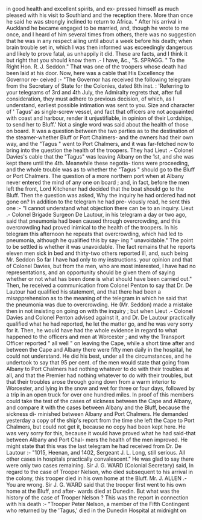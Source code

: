 in good health and excellent spirits, and ex- pressed himself as much pleased with his visit to Southland and the reception there. More than once he said he was strongly inclined to return to Africa. " After his arrival in Auckland he became engaged to be married, and, though he wrote to me once, and I heard of him several times from others, there was no suggestion that he was in any respect ailing until about a week before his death; when brain trouble set in, which I was then informed was exceedingly dangerous and likely to prove fatal, as unhappily it did. These are facts, and I think it but right that you should know them .- I have, &c., "S. SPRAGG. " To the Right Hon. R. J. Seddon." That was one of the troopers whose death had been laid at his door. Now, here was a cable that His Excellency the Governor re- ceived :- "The Governor has received the following telegram from the Secretary of State for the Colonies, dated 8th inst. : 'Referring to your telegrams of 3rd and 4th July, the Admiralty regrets that, after full consideration, they must adhere to previous decision, of which, as I understand, earliest possible intimation was sent to you. Size and character of ' Tagus' as single-screw vessel, and fact that officers are not acquainted with coast and harbour, render it unjustifiable, in opinion of their Lordships, to send her to Bluff.' Not a single word was said about the health of those on board. It was a question between the two parties as to the destination of the steamer-whether Bluff or Port Chalmers- and the owners had their own way, and the "Tagus " went to Port Chalmers, and it was far-fetched now to bring into the question the health of the troopers. They had Lieut .- Colonel Davies's cable that the "Tagus" was leaving Albany on the 1st, and she was kept there until the 4th. Meanwhile these negotia- tions were proceeding, and the whole trouble was as to whether the "Tagus " should go to the Bluff or Port Chalmers. The question of a more northern port when at Albany never entered the mind of any one on board ; and, in fact, before the men left the front, Lord Kitchener had decided that the boat should go to the Bluff. Then the question was asked, Why the inquiry he had ordered had not gone on? In addition to the telegram he had pre- viously read, he sent this one :- "I cannot understand what objection there can be to an inquiry. Lieut .- Colonel Brigade Surgeon De Lautour, in his telegram a day or two ago, said that pneumonia had been caused through overcrowding, and this overcrowding had proved inimical to the health of the troopers. In his telegram this afternoon he repeats that overcrowding, which had led to pneumonia, although he qualified this by say- ing " unavoidable." The point to be settled is whether it was unavoidable. The fact remains that he reports eleven men sick in bed and thirty-two others reported ill, and, such being Mr. Seddon So far I have had only to my instructions. your opinion and that of Colonel Davies, but from the men, who are most interested, I have had no representations, and an opportunity should be given them of saying whether or not what has been done is what should have been carried out." Then, he received a communication from Colonel Penton to say that Dr. De Lautour had qualified his statement, and that there had been a misapprehension as to the meaning of the telegram in which he said that the pneumonia was due to overcrowding. He (Mr. Seddon) made a mistake then in not insisting on going on with the inquiry ; but when Lieut .- Colonel Davies and Colonel Penton advised against it, and Dr. De Lautour practically qualified what he had reported, he let the matter go, and he was very sorry for it. Then, he would have had the whole evidence in regard to what happened to the officers and men at Worcester ; and why the Transport Officer reported " all well " on leaving the Cape, while a short time after and between the Cape and Albany there were fifty men daily in the hospital, he could not understand. He did his best, under all the circumstances, and he undertook to say that 95 per cent. of the men would state that going from Albany to Port Chalmers had nothing whatever to do with their troubles at all, and that the Premier had nothing whatever to do with their troubles, but that their troubles arose through going down from a warm interior to Worcester, and lying in the snow and wet for three or four days, followed by a trip in an open truck for over one hundred miles. In proof of this members could take the test of the cases of sickness between the Cape and Albany, and compare it with the cases between Albany and the Bluff, because the sickness di- minished between Albany and Port Chalmers. He demanded yesterday a copy of the ship's report from the time she left the Cape to Port Chalmers, but could not get it, because no copy had been kept here. He was very sorry for this, because it would have proved what he had said-that between Albany and Port Chal- mers the health of the men improved. He might state that this was the last telegram he had received from Dr. De Lautour :- "1015, Heenan, and 1402, Sergeant J. L. Long, still serious. All other cases in hospitals practically convalescent." He was glad to say there were only two cases remaining. Sir J. G. WARD (Colonial Secretary) said, In regard to the case of Trooper Nelson, who died subsequent to his arrival in the colony, this trooper died in his own home at the Bluff. Mr. J. ALLEN .- You are wrong. Sir J. G. WARD said that the trooper first went to his own home at the Bluff, and after- wards died at Dunedin. But what was the history of the case of Trooper Nelson ? This was the report in connection with his death :- "Trooper Peter Nelson, a member of the Fifth Contingent who returned by the 'Tagus,' died in the Dunedin Hospital at midnight on 